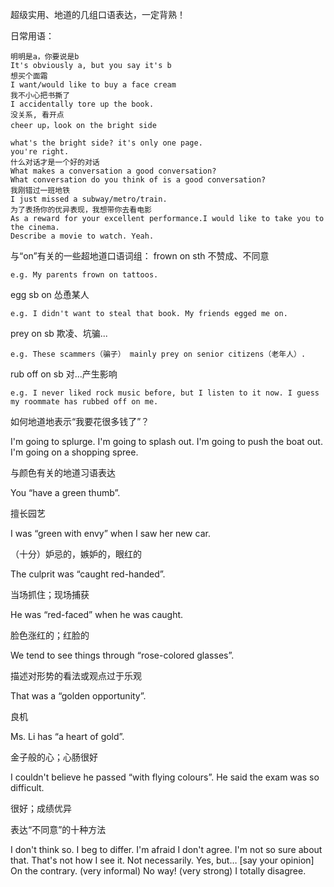 超级实用、地道的几组口语表达，一定背熟！

日常用语：
```
明明是a，你要说是b 
It's obviously a, but you say it's b
想买个面霜
I want/would like to buy a face cream
我不小心把书撕了
I accidentally tore up the book.
没关系, 看开点
cheer up，look on the bright side

what's the bright side? it's only one page.
you're right.
什么对话才是一个好的对话
What makes a conversation a good conversation?
What conversation do you think of is a good conversation?
我刚错过一班地铁
I just missed a subway/metro/train.
为了表扬你的优异表现，我想带你去看电影
As a reward for your excellent performance.I would like to take you to the cinema.
Describe a movie to watch. Yeah.

```

与“on”有关的一些超地道口语词组：
frown on sth 不赞成、不同意

    e.g. My parents frown on tattoos.

egg sb on 怂恿某人

    e.g. I didn't want to steal that book. My friends egged me on.

prey on sb 欺凌、坑骗...

    e.g. These scammers（骗子） mainly prey on senior citizens（老年人）.

rub off on sb 对...产生影响

    e.g. I never liked rock music before, but I listen to it now. I guess my roommate has rubbed off on me.

如何地道地表示“我要花很多钱了”？

I'm going to splurge. 
I'm going to splash out. 
I'm going to push the boat out. 
I'm going on a shopping spree.

与颜色有关的地道习语表达

You “have a green thumb”.

擅长园艺

I was “green with envy” when I saw her new car.

（十分）妒忌的，嫉妒的，眼红的

The culprit was “caught red-handed”.

当场抓住；现场捕获

He was “red-faced” when he was caught.

脸色涨红的；红脸的

We tend to see things through “rose-colored glasses”.

描述对形势的看法或观点过于乐观

That was a “golden opportunity”.

良机

Ms. Li has “a heart of gold”.

金子般的心；心肠很好

I couldn't believe he passed “with flying colours”. He said the exam was so difficult.

很好；成绩优异

表达“不同意”的十种方法

I don't think so.
I beg to differ.
I'm afraid I don't agree.
I'm not so sure about that.
That's not how I see it.
Not necessarily.
Yes, but… [say your opinion]
On the contrary.
(very informal) No way!
(very strong) I totally disagree.
